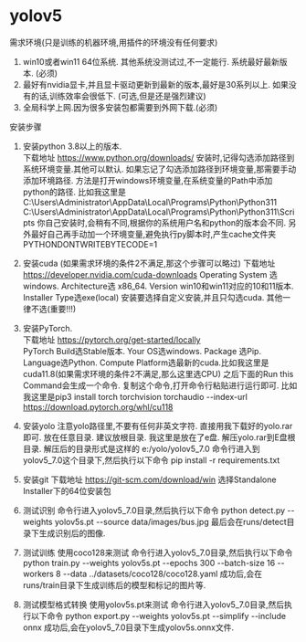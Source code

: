 # yolov5
需求环境(只是训练的机器环境,用插件的环境没有任何要求)
1. win10或者win11 64位系统. 其他系统没测试过,不一定能行. 系统最好最新版本. (必须)
2. 最好有nvidia显卡,并且显卡驱动更新到最新的版本,最好是30系列以上. 如果没有的话,训练效率会很低下. (可选,但是还是强烈建议)
3. 全局科学上网.因为很多安装包都需要到外网下载.(必须)


安装步骤
1.  安装python 3.8以上的版本.  
    下载地址 https://www.python.org/downloads/
    安装时,记得勾选添加路径到系统环境变量.其他可以默认. 如果忘记了勾选添加路径到环境变量,那需要手动添加环境路径.
    方法是打开windows环境变量,在系统变量的Path中添加python的路径. 比如我这里是
    C:\Users\Administrator\AppData\Local\Programs\Python\Python311
    C:\Users\Administrator\AppData\Local\Programs\Python\Python311\Scripts
    你自己安装时,会稍有不同,根据你的系统用户名和python的版本会不同.
    另外最好自己再手动加一个环境变量,避免执行py脚本时,产生cache文件夹
    PYTHONDONTWRITEBYTECODE=1

2. 安装cuda (如果需求环境的条件2不满足,那这个步骤可以略过)
    下载地址 https://developer.nvidia.com/cuda-downloads
    Operating System 选windows.  Architecture选 x86_64.  Version win10和win11对应的10和11版本. Installer Type选exe(local)
    安装要选择自定义安装,并且只勾选cuda. 其他一律不选(重要!!!)
    
3. 安装PyTorch.  
    下载地址 https://pytorch.org/get-started/locally  
    PyTorch Build选Stable版本.  Your OS选windows. Package 选Pip. Language选Python. 
    Compute Platform选最新的cuda.比如我这里是cuda11.8(如果需求环境的条件2不满足,那么这里选CPU)
    之后下面的Run this Command会生成一个命令. 复制这个命令,打开命令行粘贴进行运行即可. 
    比如我这里是pip3 install torch torchvision torchaudio --index-url https://download.pytorch.org/whl/cu118

4. 安装yolo  注意yolo路径里,不要有任何非英文字符.
    直接用我下载好的yolo.rar即可. 放在任意目录. 建议放根目录. 我这里是放在了e盘.
    解压yolo.rar到E盘根目录. 解压后的目录形式是这样的 e:/yolo/yolov5_7.0
    命令行进入到yolov5_7.0这个目录下,然后执行以下命令 
    pip install -r requirements.txt

5. 安装git
    下载地址 https://git-scm.com/download/win
     选择Standalone Installer下的64位安装包

6. 测试识别
    命令行进入yolov5_7.0目录,然后执行以下命令
    python detect.py --weights yolov5s.pt --source data/images/bus.jpg
    最后会在runs/detect目录下生成识别后的图像.

7. 测试训练 使用coco128来测试
    命令行进入yolov5_7.0目录,然后执行以下命令
    python train.py --weights yolov5s.pt --epochs 300 --batch-size 16 --workers 8 --data ../datasets/coco128/coco128.yaml
    成功后,会在runs/train目录下生成训练后的模型和标记的图片等.

8. 测试模型格式转换 使用yolov5s.pt来测试
    命令行进入yolov5_7.0目录,然后执行以下命令
    python export.py --weights yolov5s.pt --simplify --include onnx
	成功后,会在yolov5_7.0目录下生成yolov5s.onnx文件.